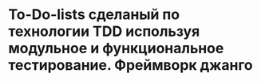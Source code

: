 # To-Do-lists сделаный по технологии TDD используя модульное и функциональное тестирование. Фреймворк джанго
